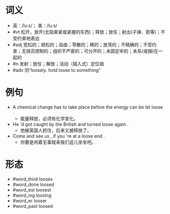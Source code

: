 # 词义
- 英：/luːs/； 美：/luːs/
- #vt 松开，放开(尤指束紧或紧握的东西)；释放；放任；射出(子弹、箭等)；不受约束地表达
- #adj 宽松的；疏松的；自由；零散的；稀的；放荡的；不精确的；不受约束；无球员控制的；组织不严密的；可分开的；未固定牢的；未系(或捆)在一起的
- #n 发射；放任；解放；活动（插入式）定位销
- #adv 同“loosely. hold loose to something”
# 例句
- A chemical change has to take place before the energy can be let loose .
	- 能量释放，必须有化学变化。
- He 'd got caught by the British and turned loose again .
	- 他被英国人抓住，后来又被释放了。
- Come and see us , if you 're at a loose end .
	- 你要是闲着无事就来我们这儿坐坐吧。
# 形态
- #word_third looses
- #word_done loosed
- #word_est loosest
- #word_ing loosing
- #word_er looser
- #word_past loosed
